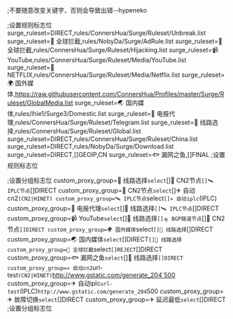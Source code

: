 ;不要随意改变关键字，否则会导致出错--hypeneko

;设置规则标志位
surge_ruleset=DIRECT,rules/ConnersHua/Surge/Ruleset/Unbreak.list
surge_ruleset=🛑 全球拦截,rules/NobyDa/Surge/AdRule.list
surge_ruleset=🛑 全球拦截,rules/ConnersHua/Surge/Ruleset/Hijacking.list
surge_ruleset=📹 YouTube,rules/ConnersHua/Surge/Ruleset/Media/YouTube.list
surge_ruleset=🎥 NETFLIX,rules/ConnersHua/Surge/Ruleset/Media/Netflix.list
surge_ruleset=🌍 国外媒体,https://raw.githubusercontent.com/ConnersHua/Profiles/master/Surge/Ruleset/GlobalMedia.list
surge_ruleset=🌏 国内媒体,rules/lhie1/Surge3/Domestic.list
surge_ruleset=📲 电报代理,rules/ConnersHua/Surge/Ruleset/Telegram.list
surge_ruleset=🔰 线路选择,rules/ConnersHua/Surge/Ruleset/Global.list
surge_ruleset=DIRECT,rules/ConnersHua/Surge/Ruleset/China.list
surge_ruleset=DIRECT,rules/NobyDa/Surge/Download.list
surge_ruleset=DIRECT,[]GEOIP,CN
surge_ruleset=🐟 漏网之鱼,[]FINAL
;设置规则标志位

;设置分组标志位
custom_proxy_group=🔰 线路选择`select`[]🚀 CN2节点`[]🛰 IPLC节点`[]DIRECT
custom_proxy_group=🚀 CN2节点`select`[]✈ 自动cn2`(CN2|HINET)
custom_proxy_group=🛰 IPLC节点`select`[]✈ 自动iplc`(IPLC)
custom_proxy_group=📲 电报代理`select`[]🔰 线路选择`[]🛰 IPLC节点`[]DIRECT
custom_proxy_group=📹 YouTube`select`[]🔰 线路选择`[]🛸 BGP隧道节点`[]🚀 CN2节点`[]DIRECT
custom_proxy_group=🌍 国外媒体`select`[]🔰 线路选择`[]DIRECT
custom_proxy_group=🌏 国内媒体`select`[]DIRECT`[]🔰 线路选择
custom_proxy_group=🛑 全球拦截`select`[]REJECT`[]DIRECT
custom_proxy_group=🐟 漏网之鱼`select`[]🔰 线路选择`[]DIRECT
custom_proxy_group=✈ 自动cn2`url-test`(CN2|HINET)`http://www.gstatic.com/generate_204`500
custom_proxy_group=✈ 自动iplc`url-test`(IPLC)`http://www.gstatic.com/generate_204`500
custom_proxy_group=✈ 故障切换`select`[]DIRECT
custom_proxy_group=✈ 延迟最低`select`[]DIRECT
;设置分组标志位
